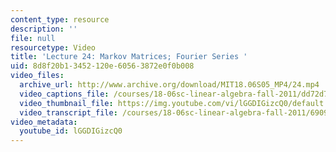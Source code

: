```yaml
---
content_type: resource
description: ''
file: null
resourcetype: Video
title: 'Lecture 24: Markov Matrices; Fourier Series '
uid: 8d8f20b1-3452-120e-6056-3872e0f0b008
video_files:
  archive_url: http://www.archive.org/download/MIT18.06S05_MP4/24.mp4
  video_captions_file: /courses/18-06sc-linear-algebra-fall-2011/dd72d7f78da15401b904eb697b4cf274_lGGDIGizcQ0.vtt
  video_thumbnail_file: https://img.youtube.com/vi/lGGDIGizcQ0/default.jpg
  video_transcript_file: /courses/18-06sc-linear-algebra-fall-2011/6909acdb679901099918889d01b7d66d_lGGDIGizcQ0.pdf
video_metadata:
  youtube_id: lGGDIGizcQ0
---
```

